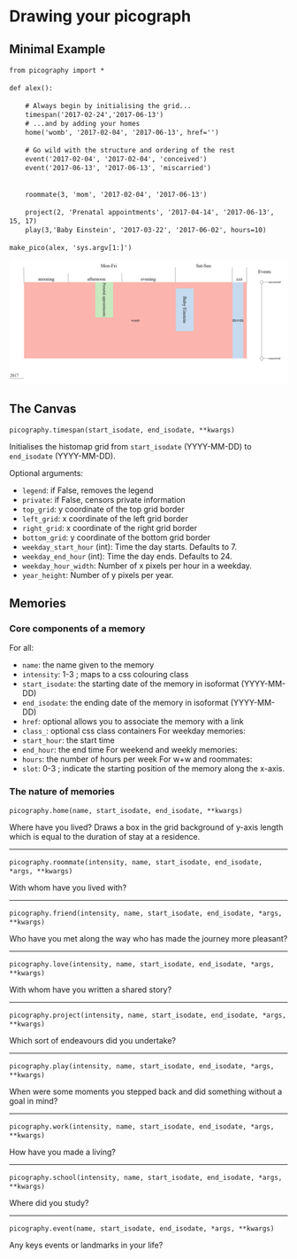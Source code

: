 # Drawing your picograph

## Minimal Example

```
from picography import *

def alex():

    # Always begin by initialising the grid...
    timespan('2017-02-24','2017-06-13')
    # ...and by adding your homes
    home('womb', '2017-02-04', '2017-06-13', href='')

    # Go wild with the structure and ordering of the rest
    event('2017-02-04', '2017-02-04', 'conceived')
    event('2017-06-13', '2017-06-13', 'miscarried')


    roommate(3, 'mom', '2017-02-04', '2017-06-13') 

    project(2, 'Prenatal appointments', '2017-04-14', '2017-06-13', 15, 17)
    play(3,'Baby Einstein', '2017-03-22', '2017-06-02', hours=10)

make_pico(alex, 'sys.argv[1:]')
```
![](alex.png)

## The Canvas

```
picography.timespan(start_isodate, end_isodate, **kwargs)
```
Initialises the histomap grid from `start_isodate` (YYYY-MM-DD) to `end_isodate` (YYYY-MM-DD).

Optional arguments:
* `legend`: if False, removes the legend
* `private`: if False, censors private information
* `top_grid`: y coordinate of the top grid border
* `left_grid`: x coordinate of the left grid border
* `right_grid`: x coordinate of the right grid border
* `bottom_grid`: y coordinate of the bottom grid border
* `weekday_start_hour` (int): Time the day starts. Defaults to 7.
* `weekday_end_hour` (int): Time the day ends. Defaults to 24.
* `weekday_hour_width`: Number of x pixels per hour in a weekday.
* `year_height`: Number of y pixels per year.

## Memories

### Core components of a memory

For all:
* `name`: the name given to the memory
* `intensity`: 1-3 ; maps to a css colouring class
* `start_isodate`: the starting date of the memory in isoformat (YYYY-MM-DD)
* `end_isodate`: the ending date of the memory in isoformat (YYYY-MM-DD)
* `href`: optional allows you to associate the memory with a link
* `class_`: optional css class containers
For weekday memories:
* `start_hour`: the start time
* `end_hour`: the end time
For weekend and weekly memories:
* `hours`: the number of hours per week
For w+w and roommates:
* `slot`: 0-3 ; indicate the starting position of the memory along the x-axis.

### The nature of memories

```
picography.home(name, start_isodate, end_isodate, **kwargs)
```
Where have you lived?
Draws a box in the grid background of y-axis length which is equal to the duration of stay at a residence.

---

```
picography.roommate(intensity, name, start_isodate, end_isodate, *args, **kwargs)
```
With whom have you lived with?

---

```
picography.friend(intensity, name, start_isodate, end_isodate, *args, **kwargs)
```
Who have you met along the way who has made the journey more pleasant?

---

```
picography.love(intensity, name, start_isodate, end_isodate, *args, **kwargs)
```
With whom have you written a shared story?

---

```
picography.project(intensity, name, start_isodate, end_isodate, *args, **kwargs)
```
Which sort of endeavours did you undertake?

---

```
picography.play(intensity, name, start_isodate, end_isodate, *args, **kwargs)
```
When were some moments you stepped back and did something without a goal in mind?

---

```
picography.work(intensity, name, start_isodate, end_isodate, *args, **kwargs)
```
How have you made a living?

---

```
picography.school(intensity, name, start_isodate, end_isodate, *args, **kwargs)
```
Where did you study?

---

```
picography.event(name, start_isodate, end_isodate, *args, **kwargs)
```
Any keys events or landmarks in your life?

